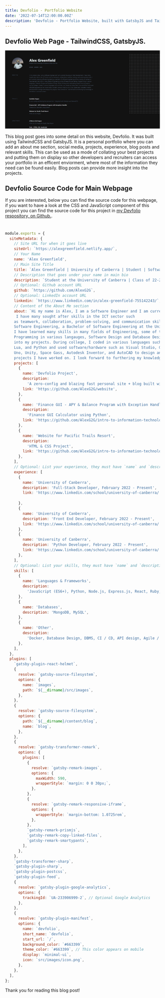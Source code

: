 ```yaml
---
title: Devfolio - Portfolio Website
date: '2022-07-14T12:00:00.00Z'
description: 'Devfolio - Portfolio Website, built with GatsbyJS and TailwindCSS'
---
```


## Devfolio Web Page - TailwindCSS, GatsbyJS.



![Devfolio](./devfolio.png)

This blog post goes into some detail on this website, Devfolio. It was built using TailwindCSS and GatsbyJS. It is a personal portfolio where you can add an about me section, social media, projects, experience, blog posts and relevant skills. This can be used as a mode of collating your best projects and putting them on display so other developers and recruiters can access your portfolio in an efficent enviorment, where most of the information they need can be found easily. Blog posts can provide more insight into the projects.



## Devfolio Source Code for Main Webpage

If you are interested, below you can find the source code for this webpage, if you want to have a look at the CSS and JavaScript component of this project you can find the source code for this project in [my Devfolio respository, on Github.](https://github.com/AlexG2G/website).


#
```js
module.exports = {
  siteMetadata: {
    // Site URL for when it goes live
    siteUrl: `https://alexgreenfield.netlify.app/`,
    // Your Name
    name: 'Alex Greenfield',
    // Main Site Title
    title: `Alex Greenfield | University of Canberra | Student | Software Engineering`,
    // Description that goes under your name in main bio
    description: `Student at the University of Canberra | Class of 22-24`,
    // Optional: Github account URL
    github: `https://github.com/AlexG2G`,
    // Optional: LinkedIn account URL
    linkedin: `https://www.linkedin.com/in/alex-greenfield-755142243/`,
    // Content of the About Me section
    about: `Hi my name is Alex, I am a Software Engineer and I am currently focusing on Web Development,
     I have many sought after skills in the ICT sector such
    as teamwork, collaboration, problem-solving, and communication skills. I am currently studying 
    Software Engineering, a Bachelor of Software Engineering at the University of Canberra. 
    I have learned many skills in many fields of Engineering, some of these skills are Testing,
    Programming in various langauges, Software Design and Database Design, Report Writing and undertaking analysis
    into my projects. During college, I coded in various languages such as HTML, CSS, JavaScript, Ruby, Rails,
    Lua, and Python and used software/hardware such as Visual Studio, Git Bash, GitHub, Arduino
    Uno, Unity, Space Gass, Autodesk Inventor, and AutoCAD to design and analyze the
    projects I have worked on. I look forward to furthering my knowledge in the field as I continue to learn.`,
    projects: [
      {
        name: 'Devfolio Project',
        description:
          'A zero-config and blazing fast personal site + blog built with GatsbyJs and TailwindCSS',
        link: 'https://github.com/AlexG2G/website',
      },
      {
        name: 'Finance GUI - APY & Balance Program with Exception Handler',
        description:
          'Finance GUI Calculator using Python',
        link: 'https://github.com/AlexG2G/intro-to-information-technology/tree/main/assignment_4',
      },
      {
        name: 'Website for Pacific Trails Resort',
        description:
          'HTML & CSS Project',
        link: 'https://github.com/AlexG2G/intro-to-information-technology/tree/main/assignment_5',
      },
    ],
    // Optional: List your experience, they must have `name` and `description`. `link` is optional.
    experience: [
      {
        name: 'University of Canberra',
        description: 'Full-Stack Developer, February 2022 - Present',
        link: 'https://www.linkedin.com/school/university-of-canberra/',

      },
      {
        name: 'University of Canberra',
        description: 'Front End Developer, February 2022 - Present',
        link: 'https://www.linkedin.com/school/university-of-canberra/',
      },
      {
        name: 'University of Canberra',
        description: 'Python Developer, February 2022 - Present',
        link: 'https://www.linkedin.com/school/university-of-canberra/',
      },
    ],
    // Optional: List your skills, they must have `name` and `description`.
    skills: [
      {
        name: 'Languages & Frameworks',
        description:
          'JavaScript (ES6+), Python, Node.js, Express.js, React, Ruby, HTML, CSS, Bash, Lua, GatsbyJs, TailwindCSS',
      },
      {
        name: 'Databases',
        description: 'MongoDB, MySQL',
      },
      {
        name: 'Other',
        description:
          'Docker, Database Design, DBMS, CI / CD, API design, Agile / Scrum, Cyber Secuirty, Git Bash',
      },
    ],
  },
  plugins: [
    `gatsby-plugin-react-helmet`,
    {
      resolve: `gatsby-source-filesystem`,
      options: {
        name: `images`,
        path: `${__dirname}/src/images`,
      },
    },
    {
      resolve: `gatsby-source-filesystem`,
      options: {
        path: `${__dirname}/content/blog`,
        name: `blog`,
      },
    },
    {
      resolve: `gatsby-transformer-remark`,
      options: {
        plugins: [
          {
            resolve: `gatsby-remark-images`,
            options: {
              maxWidth: 590,
              wrapperStyle: `margin: 0 0 30px;`,
            },
          },
          {
            resolve: `gatsby-remark-responsive-iframe`,
            options: {
              wrapperStyle: `margin-bottom: 1.0725rem`,
            },
          },
          `gatsby-remark-prismjs`,
          `gatsby-remark-copy-linked-files`,
          `gatsby-remark-smartypants`,
        ],
      },
    },
    `gatsby-transformer-sharp`,
    `gatsby-plugin-sharp`,
    `gatsby-plugin-postcss`,
    `gatsby-plugin-feed`,
    {
      resolve: `gatsby-plugin-google-analytics`,
      options: {
        trackingId: `UA-233906999-2`, // Optional Google Analytics
      },
    },
    {
      resolve: `gatsby-plugin-manifest`,
      options: {
        name: `devfolio`,
        short_name: `devfolio`,
        start_url: `/`,
        background_color: `#663399`,
        theme_color: `#663399`, // This color appears on mobile
        display: `minimal-ui`,
        icon: `src/images/icon.png`,
      },
    },
  ],
};
```

Thank you for reading this blog post!

